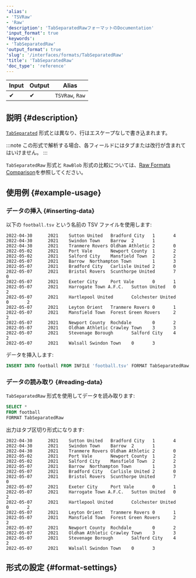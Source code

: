 ```yaml
---
'alias':
- 'TSVRaw'
- 'Raw'
'description': 'TabSeparatedRawフォーマットのDocumentation'
'input_format': true
'keywords':
- 'TabSeparatedRaw'
'output_format': true
'slug': '/interfaces/formats/TabSeparatedRaw'
'title': 'TabSeparatedRaw'
'doc_type': 'reference'
---
```


| Input | Output | Alias           |
|-------|--------|-----------------|
| ✔     | ✔      | `TSVRaw`, `Raw` |

## 説明 {#description}

[`TabSeparated`](/interfaces/formats/TabSeparated) 形式とは異なり、行はエスケープなしで書き込まれます。

:::note
この形式で解析する場合、各フィールドにはタブまたは改行が含まれてはいけません。
:::

`TabSeparatedRaw` 形式と `RawBlob` 形式の比較については、[Raw Formats Comparison](../RawBLOB.md/#raw-formats-comparison)を参照してください。

## 使用例 {#example-usage}

### データの挿入 {#inserting-data}

以下の `football.tsv` という名前の TSV ファイルを使用します:

```tsv
2022-04-30      2021    Sutton United   Bradford City   1       4
2022-04-30      2021    Swindon Town    Barrow  2       1
2022-04-30      2021    Tranmere Rovers Oldham Athletic 2       0
2022-05-02      2021    Port Vale       Newport County  1       2
2022-05-02      2021    Salford City    Mansfield Town  2       2
2022-05-07      2021    Barrow  Northampton Town        1       3
2022-05-07      2021    Bradford City   Carlisle United 2       0
2022-05-07      2021    Bristol Rovers  Scunthorpe United       7       0
2022-05-07      2021    Exeter City     Port Vale       0       1
2022-05-07      2021    Harrogate Town A.F.C.   Sutton United   0       2
2022-05-07      2021    Hartlepool United       Colchester United       0       2
2022-05-07      2021    Leyton Orient   Tranmere Rovers 0       1
2022-05-07      2021    Mansfield Town  Forest Green Rovers     2       2
2022-05-07      2021    Newport County  Rochdale        0       2
2022-05-07      2021    Oldham Athletic Crawley Town    3       3
2022-05-07      2021    Stevenage Borough       Salford City    4       2
2022-05-07      2021    Walsall Swindon Town    0       3
```

データを挿入します:

```sql
INSERT INTO football FROM INFILE 'football.tsv' FORMAT TabSeparatedRaw;
```

### データの読み取り {#reading-data}

`TabSeparatedRaw` 形式を使用してデータを読み取ります:

```sql
SELECT *
FROM football
FORMAT TabSeparatedRaw
```

出力はタブ区切り形式になります:

```tsv
2022-04-30      2021    Sutton United   Bradford City   1       4
2022-04-30      2021    Swindon Town    Barrow  2       1
2022-04-30      2021    Tranmere Rovers Oldham Athletic 2       0
2022-05-02      2021    Port Vale       Newport County  1       2
2022-05-02      2021    Salford City    Mansfield Town  2       2
2022-05-07      2021    Barrow  Northampton Town        1       3
2022-05-07      2021    Bradford City   Carlisle United 2       0
2022-05-07      2021    Bristol Rovers  Scunthorpe United       7       0
2022-05-07      2021    Exeter City     Port Vale       0       1
2022-05-07      2021    Harrogate Town A.F.C.   Sutton United   0       2
2022-05-07      2021    Hartlepool United       Colchester United       0       2
2022-05-07      2021    Leyton Orient   Tranmere Rovers 0       1
2022-05-07      2021    Mansfield Town  Forest Green Rovers     2       2
2022-05-07      2021    Newport County  Rochdale        0       2
2022-05-07      2021    Oldham Athletic Crawley Town    3       3
2022-05-07      2021    Stevenage Borough       Salford City    4       2
2022-05-07      2021    Walsall Swindon Town    0       3
```

## 形式の設定 {#format-settings}
